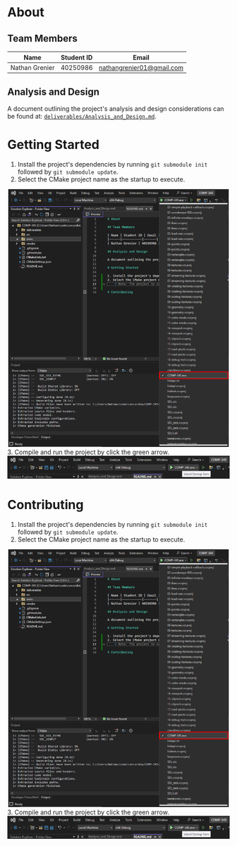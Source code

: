 # About

## Team Members

| Name | Student ID | Email |
|------|-----------|-------|
| Nathan Grenier | 40250986 | nathangrenier01@gmail.com |

## Analysis and Design

A document outlining the project's analysis and design considerations can be found at: [`deliverables/Analysis_and_Design.md`](deliverables/Analysis_and_Design.md).

# Getting Started

1. Install the project's dependencies by running `git submodule init` followed by `git submodule update`.
2. Select the CMake project name as the startup to execute.
<div align="center">
	<img src="static/select_startup.png" alt="Select Startup" width="500">
</div>
3. Compile and run the project by click the green arrow.
<div align="center">
	<img src="static/run_project.png" alt="Select Startup" width="800">
</div>

# Contributing

1. Install the project's dependencies by running `git submodule init` followed by `git submodule update`.
2. Select the CMake project name as the startup to execute.
<div align="center">
	<img src="static/select_startup.png" alt="Select Startup" width="500">
</div>
3. Compile and run the project by click the green arrow.
<div align="center">
	<img src="static/run_project.png" alt="Select Startup" width="800">
</div>
